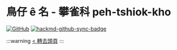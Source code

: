 # 鳥仔 ê 名 - 攀雀科 peh-tshiok-kho

[![GitHub](https://img.shields.io/badge/GitHub-black?logo=github)](https://github.com/siansiansu/tsiau-a-e-mia)
[![hackmd-github-sync-badge](https://hackmd.io/xUZmR1X7SUG11VYfpXCtCw/badge)](https://hackmd.io/xUZmR1X7SUG11VYfpXCtCw)

:::warning
[< 轉去頭頁](https://hackmd.io/@siansiansu/Hy4VzNvha)
:::
